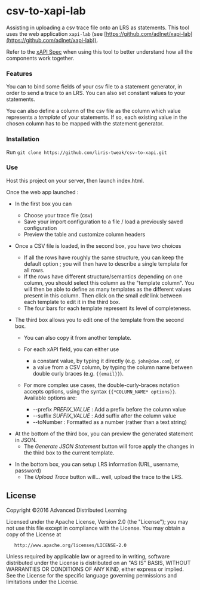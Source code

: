 # csv-to-xapi-lab
Assisting in uploading a csv trace file onto an LRS as statements. This tool uses the web application `xapi-lab` (see [https://github.com/adlnet/xapi-lab](https://github.com/adlnet/xapi-lab)).

Refer to the [xAPI Spec](https://github.com/adlnet/xAPI-Spec/blob/master/xAPI.md) when using this tool to better understand how all the components work together.

### Features

You can to bind some fields of your csv file to a statement generator, in order to send a trace to an LRS. You can also set constant values to your statements.

You can also define a column of the csv file as the column which value represents a *template* of your statements. If so, each existing value in the chosen column has to be mapped with the statement generator.

### Installation

Run `git clone https://github.com/liris-tweak/csv-to-xapi.git`

### Use

Host this project on your server, then launch index.html.

Once the web app launched :

 * In the first box you can

     + Choose your trace file (csv)
     + Save your import configuration to a file / load a previously saved configuration
     + Preview the table and customize column headers


 * Once a CSV file is loaded, in the second box, you have two choices

     + If all the rows have roughly the same structure, you can keep the default option ;
       you will then have to describe a single template for all rows.
     + If the rows have different structure/semantics depending on one column,
       you should select this column as the "template column".
       You will then be able to define as many templates as the different values
       present in this column.
     Then click on the small *edit* link between each template to edit it in the third box.
     + The four bars for each template represent its level of completeness.


  * The third box allows you to edit one of the template from the second box.

     + You can also copy it from another template.
     + For each xAPI field, you can either use
       - a constant value, by typing it directly (e.g. ``john@doe.com``), or
       - a value from a CSV column,
         by typing the column name between double curly braces (e.g. ``{{email}}``).

     + For more complex use cases, the double-curly-braces notation accepts options,
       using the syntax ``{{*COLUMN_NAME* options}}``. Available options are:
       - --prefix *PREFIX_VALUE* : Add a prefix before the column value
       - --suffix *SUFFIX_VALUE* : Add suffix after the column value
       - --toNumber              : Formatted as a number (rather than a text string)


  + At the bottom of the third box, you can preview the generated statement in JSON.
    + The *Generate JSON Statement* button will force apply the changes in the third box to the current template.



 * In the bottom box, you can setup LRS information (URL, username, password)
   + The *Upload Trace* button will... well, upload the trace to the LRS.


## License
   Copyright &copy;2016 Advanced Distributed Learning

   Licensed under the Apache License, Version 2.0 (the "License");
   you may not use this file except in compliance with the License.
   You may obtain a copy of the License at

       http://www.apache.org/licenses/LICENSE-2.0

   Unless required by applicable law or agreed to in writing, software
   distributed under the License is distributed on an "AS IS" BASIS,
   WITHOUT WARRANTIES OR CONDITIONS OF ANY KIND, either express or implied.
   See the License for the specific language governing permissions and
   limitations under the License.
